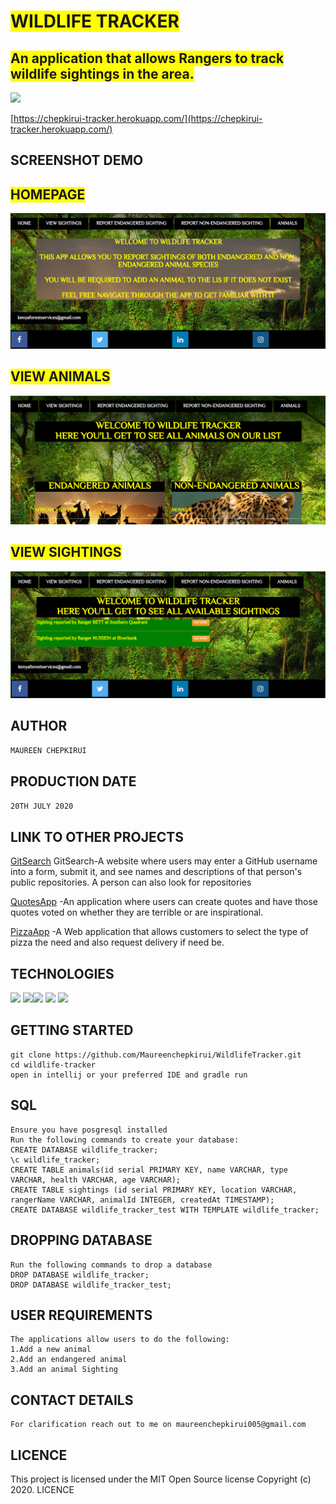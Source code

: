 # <span style="background-color: #FFFF00">WILDLIFE TRACKER</span>

## <span style="background-color: #FFFF00">An application that allows Rangers to track wildlife sightings in the area.</span>


![](https://forthebadge.com/images/badges/check-it-out.svg)

[https://chepkirui-tracker.herokuapp.com/](https://chepkirui-tracker.herokuapp.com/)

## SCREENSHOT DEMO

## <span style="background-color: #FFFF00">HOMEPAGE</span>

![](Screenshot2.png)

## <span style="background-color: #FFFF00">VIEW ANIMALS</span>

![](Screenshot3png) 

## <span style="background-color: #FFFF00">VIEW SIGHTINGS</span>
 
 ![](Screenshot4.png) 

## AUTHOR
```bash
MAUREEN CHEPKIRUI
```
## PRODUCTION DATE
````bash
20TH JULY 2020
````
## LINK TO OTHER PROJECTS

[GitSearch](https://github.com/Maureenchepkirui/GitSearch) GitSearch-A website where users may enter a GitHub username into a form, submit it, and see names and descriptions of that person's public repositories. A person can also look for repositories

[QuotesApp](https://github.com/Maureenchepkirui/Quotes)   -An application where users can create quotes and have those quotes voted on whether they are terrible or are inspirational.

[PizzaApp](https://github.com/Maureenchepkirui/IP4PIZZA) -A Web application that allows customers to select the type of pizza the need and also request delivery if need be.

## TECHNOLOGIES

![](https://forthebadge.com/images/badges/powered-by-electricity.svg) ![](https://forthebadge.com/images/badges/uses-html.svg)![](https://forthebadge.com/images/badges/made-with-java.svg) ![](https://forthebadge.com/images/badges/uses-css.svg) ![](https://forthebadge.com/images/badges/uses-git.svg)

## GETTING STARTED
```
git clone https://github.com/Maureenchepkirui/WildlifeTracker.git
cd wildlife-tracker
open in intellij or your preferred IDE and gradle run
```
## SQL
````
Ensure you have posgresql installed
Run the following commands to create your database:
CREATE DATABASE wildlife_tracker;
\c wildlife_tracker;
CREATE TABLE animals(id serial PRIMARY KEY, name VARCHAR, type VARCHAR, health VARCHAR, age VARCHAR);
CREATE TABLE sightings (id serial PRIMARY KEY, location VARCHAR, rangerName VARCHAR, animalId INTEGER, createdAt TIMESTAMP);
CREATE DATABASE wildlife_tracker_test WITH TEMPLATE wildlife_tracker;
````
## DROPPING DATABASE
````
Run the following commands to drop a database
DROP DATABASE wildlife_tracker;
DROP DATABASE wildlife_tracker_test;
````
## USER REQUIREMENTS
````
The applications allow users to do the following:
1.Add a new animal
2.Add an endangered animal
3.Add an animal Sighting
````
## CONTACT DETAILS
````
For clarification reach out to me on maureenchepkirui005@gmail.com
````

## LICENCE

This project is licensed under the MIT Open Source license Copyright (c) 2020. LICENCE

